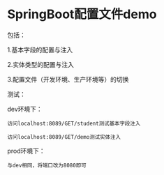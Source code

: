 # SpringBoot配置文件demo

包括：

  1.基本字段的配置与注入
  
  2.实体类型的配置与注入
  
  3.配置文件（开发环境、生产环境等）的切换
  
测试：

  dev环境下：
  
    访问localhost:8089/GET/student测试基本字段注入
    
    访问localhost:8089/GET/demo测试实体注入
    
  prod环境下：
  
    与dev相同，将端口改为8080即可
